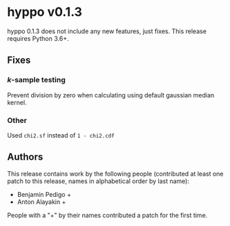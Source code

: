 # hyppo v0.1.3

hyppo 0.1.3 does not include any new features, just fixes. This release requires Python 3.6+.

## Fixes

### *k*-sample testing

Prevent division by zero when calculating using default gaussian median kernel.

### Other

Used `chi2.sf` instead of `1 - chi2.cdf`

## Authors

This release contains work by the following people (contributed at least one patch to this release, names in alphabetical order by last name):

* Benjamin Pedigo +
* Anton Alayakin +

People with a "+" by their names contributed a patch for the first time.
